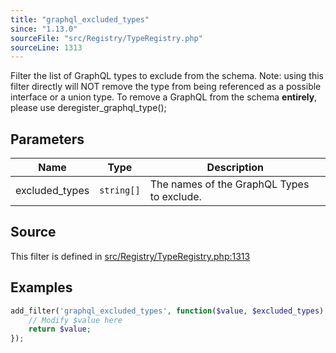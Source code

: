 ```yaml
---
title: "graphql_excluded_types"
since: "1.13.0"
sourceFile: "src/Registry/TypeRegistry.php"
sourceLine: 1313
---
```



Filter the list of GraphQL types to exclude from the schema.
Note: using this filter directly will NOT remove the type from being referenced as a possible interface or a union type.
To remove a GraphQL from the schema **entirely**, please use deregister_graphql_type();

## Parameters

| Name | Type | Description |
|------|------|-------------|
| excluded_types | `string[]` | The names of the GraphQL Types to exclude. |




## Source

This filter is defined in [src/Registry/TypeRegistry.php:1313](https://github.com/wp-graphql/wp-graphql/blob/develop/src/Registry/TypeRegistry.php#L1313)


## Examples

```php
add_filter('graphql_excluded_types', function($value, $excluded_types) {
    // Modify $value here
    return $value;
});
```